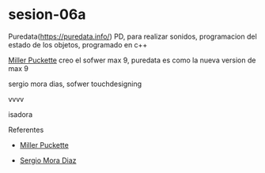 # sesion-06a



Puredata(https://puredata.info/) PD, para realizar sonidos, programacion  del estado de los objetos, programado en c++

[Miller Puckette](https://es.wikipedia.org/wiki/Miller_Puckette) creo el sofwer max 9, puredata es como la nueva version de max 9 

sergio mora dias, sofwer touchdesigning

vvvv

isadora

Referentes 

- [Miller Puckette](https://es.wikipedia.org/wiki/Miller_Puckette)

- [Sergio Mora Diaz](https://www.sergiomoradiaz.com/)
